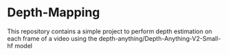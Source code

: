 # Depth-Mapping
This repository contains a simple project to perform depth estimation on each frame of a video using the depth-anything/Depth-Anything-V2-Small-hf model
